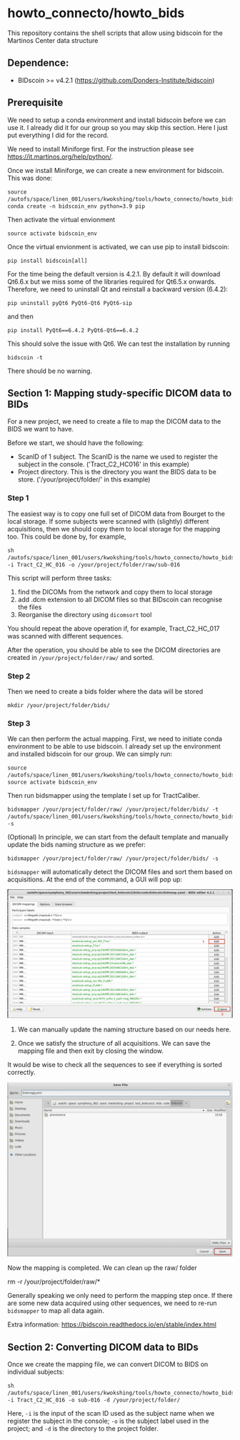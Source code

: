 # howto_connecto/howto_bids

This repository contains the shell scripts that allow using bidscoin for the Martinos Center data structure

## Dependence:

- BIDscoin >= v4.2.1 (https://github.com/Donders-Institute/bidscoin)

## Prerequisite

We need to setup a conda environment and install bidscoin before we can use it. I already did it for our group so you may skip this section. Here I just put everything I did for the record.

We need to install Miniforge first. For the instruction please see https://it.martinos.org/help/python/.

Once we install Miniforge, we can create a new environment for bidscoin. This was done:

```
source /autofs/space/linen_001/users/kwokshing/tools/howto_connecto/howto_bids/initiate_conda.sh 
conda create -n bidscoin_env python=3.9 pip
```

Then activate the virtual envionment
```
source activate bidscoin_env
```

Once the virtual envionment is activated, we can use pip to install bidscoin:
```
pip install bidscoin[all] 
```

For the time being the default version is 4.2.1. By default it will download Qt6.6.x but we miss some of the libraries required for Qt6.5.x onwards. Therefore, we need to uninstall Qt and reinstall a backward version (6.4.2):

```
pip uninstall pyQt6 PyQt6-Qt6 PyQt6-sip
```

and then

```
pip install PyQt6==6.4.2 PyQt6-Qt6==6.4.2
```
This should solve the issue with Qt6. We can test the installation by running

```
bidscoin -t 
```

There should be no warning.

## Section 1: Mapping study-specific DICOM data to BIDs

For a new project, we need to create a file to map the DICOM data to the BIDS we want to have.

Before we start, we should have the following:

- ScanID of 1 subject. The ScanID is the name we used to register the subject in the console. ('Tract_C2_HC016' in this example)
- Project directory. This is the directory you want the BIDS data to be store. ('/your/project/folder/' in this example)

### Step 1

The easiest way is to copy one full set of DICOM data from Bourget to the local storage. If some subjects were scanned with (slightly) different acquisitions, then we should copy them to local storage for the mapping too. This could be done by, for example,

```
sh /autofs/space/linen_001/users/kwokshing/tools/howto_connecto/howto_bids/copy_to_local.sh -i Tract_C2_HC_016 -o /your/project/folder/raw/sub-016
```

This script will perform three tasks:
1. find the DICOMs from the network and copy them to local storage
2. add .dcm extension to all DICOM files so that BIDscoin can recognise the files
3. Reorganise the directory using `dicomsort` tool

You should repeat the above operation if, for example, Tract_C2_HC_017 was scanned with different sequences.

After the operation, you should be able to see the DICOM directories are created in `/your/project/folder/raw/` and sorted.

### Step 2

Then we need to create a bids folder where the data will be stored

```
mkdir /your/project/folder/bids/
```

### Step 3

We can then perform the actual mapping. First, we need to initiate conda environment to be able to use bidscoin. I already set up the environment and installed bidscoin for our group. We can simply run:

```
source /autofs/space/linen_001/users/kwokshing/tools/howto_connecto/howto_bids/initiate_conda.sh 
source activate bidscoin_env
```

Then run bidsmapper using the template I set up for TractCaliber. 

```
bidsmapper /your/project/folder/raw/ /your/project/folder/bids/ -t  /autofs/space/linen_001/users/kwokshing/tools/howto_connecto/howto_bids/tractcaliber_template.yaml -s 
```

(Optional) In principle, we can start from the default template and manually update the bids naming structure as we prefer:
```
bidsmapper /your/project/folder/raw/ /your/project/folder/bids/ -s 
```

`bidsmapper` will automatically detect the DICOM files and sort them based on acquisitions. At the end of the command, a GUI will pop up:

![image](./_images/bidseditor_1.jpg)

1. We can manually update the naming structure based on our needs here.

2. Once we satisfy the structure of all acquisitions. We can save the mapping file and then exit by closing the window.

It would be wise to check all the sequences to see if everything is sorted correctly.

![image](./_images/bidseditor_2.jpg)

Now the mapping is completed. We can clean up the raw/ folder

rm -r /your/project/folder/raw/*

Generally speaking we only need to perform the mapping step once. If there are some new data acquired using other sequences, we need to re-run `bidsmapper` to map all data again.

Extra information: https://bidscoin.readthedocs.io/en/stable/index.html

## Section 2: Converting DICOM data to BIDs 

Once we create the mapping file, we can convert DICOM to BIDS on individual subjects:

```
sh /autofs/space/linen_001/users/kwokshing/tools/howto_connecto/howto_bids/dicom2bids.sh -i Tract_C2_HC_016 -o sub-016 -d /your/project/folder/
```

Here, `-i` is the input of the scan ID used as the subject name when we register the subject in the console; `-o` is the subject label used in the project; and `-d` is the directory to the project folder.
